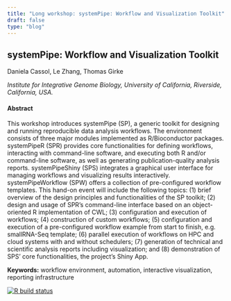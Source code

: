 ```yaml
---
title: "Long workshop: systemPipe: Workflow and Visualization Toolkit"
draft: false
type: "blog"
---
```


## systemPipe: Workflow and Visualization Toolkit

Daniela Cassol, Le Zhang, Thomas Girke

_Institute for Integrative Genome Biology, University of California, Riverside, California, USA._

#### Abstract

This workshop introduces systemPipe (SP), a generic toolkit for designing and running reproducible data analysis workflows. The environment consists of three major modules implemented as R/Bioconductor packages. systemPipeR (SPR) provides core functionalities for defining workflows, interacting with command-line software, and executing both R and/or command-line software, as well as generating publication-quality analysis reports. systemPipeShiny (SPS) integrates a graphical user interface for managing workflows and visualizing results interactively. systemPipeWorkflow (SPW) offers a collection of pre-configured workflow templates. This hand-on event will include the following topics: (1) brief overview of the design principles and functionalities of the SP toolkit; (2) design and usage of SPR’s command-line interface based on an object-oriented R implementation of CWL; (3) configuration and execution of workflows; (4) construction of custom workflows; (5) configuration and execution of a pre-configured workflow example from start to finish, e.g. smallRNA-Seq template; (6) parallel execution of workflows on HPC and cloud systems with and without schedulers; (7) generation of technical and scientific analysis reports including visualization; and (8) demonstration of SPS’ core functionalities, the project’s Shiny App.

**Keywords:** workflow environment, automation, interactive visualization, reporting infrastructure

[![R build status](https://github.com/systemPipeR/systemPipeWorkshop2021/workflows/.github/workflows/basic_checks.yaml/badge.svg)](https://github.com/systemPipeR/systemPipeWorkshop2021/actions)
